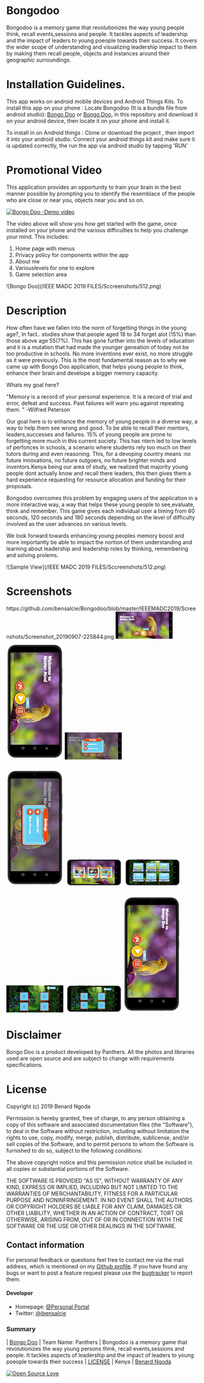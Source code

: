 # Bongodoo
Bongodoo is a memory game that revolutionizes the way young people think, recall events,sessions and people. It tackles aspects of leadership and the impact of leaders  to young poeople towards their success. It covers the wider scope of understanding and visualizing leadership impact to them by making them recall people, objects and instances around their geographic surroundings.





# Installation Guidelines.
This app works on android mobile devices and Android Things Kits.
To install this app on your phone :
Locate Bongodoo (It is a bundle file from android studio):
[Bongo Doo](https://github.com/bensalcie/Bongodoo/blob/master/IEEEMADC2019/app.aab)
or [Bongo Doo](https://github.com/bensalcie/Bongodoo/blob/master/IEEEMADC2019/app.aab),
in this repository and download it on your android device, then locate it on your phone and install it.


To install in on Android things :
 Clone or download the project , then import it into your android studio. 
 Connect your android things kit and make sure it is updated correctly, the run the app via android studio by tapping 'RUN'
 
 
 # Promotional Video
 This application provides an opportunity to train your brain in the best manner possible by prompting you to identify the resemblace of the people who are close or near you, objects near you and so on.
 
 
 
  
 

  [![Bongo Doo -Demo video ](https://img.youtube.com/vi/VID/0.jpg)]( https://youtu.be/BXvrEdJ8Gq8)
  
The video above will show you how get started with the game, once installed on your phone and the various difficulties to help you challenge your mind.
 This includes:
  1. Home page with menus
  2. Privacy policy for components within the app
  3. About me
  4. Variouslevels for one to explore
  5. Game selection area
 
 
 

 
 
 ![Bongo Doo](/IEEE MADC 2019 FILES/Sccreenshots/512.png)


# Description
How often have we fallen into the norm of forgetting things in the young age?, In fact.. studies show that people aged 18 to 34 forget alot  (15%) than those above age 55(7%).  This has gone further into the levels of education and it is a mutation that had made the younger geneation of today not be too productive in schools. No more inventions ever exist, no more struggle as it were previously. This is the most fundamental reason as to why we came up with Bongo Doo application, that helps young people to think, enhance their brain and develope a bigger memory capacity.


Whats my goal here? 

"Memory is a record of your personal experience. It is a record of trial and error, defeat and success. Past failures will warn you against repeating them. "
-Wilfred Peterson

Our goal here is to enhance the memory of young people in a diverse way, a way to help them see wrong and good. To be able to recall their mentors, leaders,successes and failures. 15% of young people are prone to forgetting more much in this current society. This has ntern led to low levels of perfonces in schools, a scenario where students rely too much on their tutors during and even reasoning. This, for a devoping country means :no future innovations, no future outgoers, no future brighter minds and inventors.Kenya being our area of study, we realized that majority young people dont actually know and recall there leaders, this then gives them a hard experience requesting for resource allocation and funding for their proposals.

Bongodoo overcomes this problem by engaging users of the application in a more interactive way, a way that helps these young people to see,evaluate, think and remember. This game gives each individual user a timing from 60 seconds, 120 seconds and 180 seconds depending on the level of difficulty involved as the user advances on various levels.

We look forward towards enhancing young peoples memory boost and more importantly be able to impact the nortion of them understanding and learning about leadership and leadership roles by thinking, remembering and solving prolems. 


 
  ![Sample View](/IEEE MADC 2019 FILES/Sccreenshots/512.png)
  
  
  # Screenshots
  <p float="left">
 https://github.com/bensalcie/Bongodoo/blob/master/IEEEMADC2019/Screenshots/Screenshot_20190907-225844.png
  <img src="/IEEEMADC2019/Screenshots/Screenshot_20190907-225844.png" width="150" />
  <img src="/IEEEMADC2019/Screenshots/Screenshot_20190907-225905.png" width="150" /> 
  <img src="/IEEEMADC2019/Screenshots/Screenshot_20190907-225924.png" width="150" />
</p>
  
  
 <p float="left">
  <img src="/IEEEMADC2019/Screenshots/Screenshot_20190907-225932.png" width="150" />
  <img src="/IEEEMADC2019/Screenshots/Screenshot_20190907-225948.png" width="150" /> 
  <img src="/IEEEMADC2019/Screenshots/Screenshot_20190907-230005.png" width="150" />
</p>
  
<p float="left">
  <img src="/IEEEMADC2019/Screenshots/Screenshot_20190907-230240.png" width="150" />
  <img src="/IEEEMADC2019/Screenshots/Screenshot_20190907-230250.png" width="150" /> 
  <img src="/IEEEMADC2019/Screenshots/Screenshot_20190922-124056.png" width="150" />
</p>
  
  # Disclaimer
  Bongo Doo is a product developed by Panthers. All the photos and libraries used are open source and are subject to change with requirements specifications.
  
  
  # License

Copyright (c) 2019 Benard Ngoda

Permission is hereby granted, free of charge, to any person obtaining a copy
of this software and associated documentation files (the "Software"), to deal
in the Software without restriction, including without limitation the rights
to use, copy, modify, merge, publish, distribute, sublicense, and/or sell
copies of the Software, and to permit persons to whom the Software is
furnished to do so, subject to the following conditions:

The above copyright notice and this permission notice shall be included in all
copies or substantial portions of the Software.

THE SOFTWARE IS PROVIDED "AS IS", WITHOUT WARRANTY OF ANY KIND, EXPRESS OR
IMPLIED, INCLUDING BUT NOT LIMITED TO THE WARRANTIES OF MERCHANTABILITY,
FITNESS FOR A PARTICULAR PURPOSE AND NONINFRINGEMENT. IN NO EVENT SHALL THE
AUTHORS OR COPYRIGHT HOLDERS BE LIABLE FOR ANY CLAIM, DAMAGES OR OTHER
LIABILITY, WHETHER IN AN ACTION OF CONTRACT, TORT OR OTHERWISE, ARISING FROM,
OUT OF OR IN CONNECTION WITH THE SOFTWARE OR THE USE OR OTHER DEALINGS IN THE
SOFTWARE.



## Contact information
For personal feedback or questions feel free to contact me via the mail address, which is mentioned on my [Github profile](https://github.com/bensalcie). 
If you have found any bugs or want to post a feature request please use the [bugtracker](https://github.com/bensalcie/Bongodoo/issues) to report them.


#### Developer
* Homepage: [@Personal Portal](http://bensalcie.likesyou.org/)
* Twitter: [@ibensalcie](https://twitter.com/ibensalcie )

### Summary
| [Bongo Doo](https://github.com/bensalcie/Bongodoo/blob/master/IEEEMADC2019/app.aab) | Team Name: Panthers | Bongodoo is a memory game that revolutionizes the way young persons think, recall events,sessions and people. It tackles aspects of leadership and the impact of leaders  to young poeople towards their success | [LICENSE](https://github.com/bensalcie/Bongodoo/blob/master/LICENSE) | Kenya | [Benard Ngoda](https://github.com/bensalcie)  


[![Open Source Love](https://badges.frapsoft.com/os/v2/open-source-200x33.png?v=103)](https://github.com/ellerbrock/open-source-badge/)  


